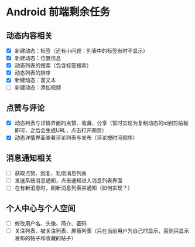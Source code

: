 # Android 前端剩余任务

## 动态内容相关

- [x] 新建动态：标签（还有小问题：列表中的标签有时不显示）
- [x] 新建动态：位置信息
- [x] 动态列表的搜索（包含标签搜索）
- [x] 动态列表的排序
- [x] 新建动态：富文本
- [ ] 新建动态：添加视频

## 点赞与评论

- [x] 动态列表与详情界面的点赞、收藏、分享（暂时实现为复制动态的id到剪贴板即可，之后会生成URL，点击打开网页）
- [x] 动态详情界面查看评论列表与发布（评论按时间倒序）

## 消息通知相关

- [ ] 获取点赞、回复、私信消息列表
- [ ] 发送系统消息通知，点击通知进入消息列表界面
- [ ] 在有新消息时，刷新消息列表并通知（如何实现？）

## 个人中心与个人空间

- [ ] 修改用户名、头像、简介、密码
- [ ] 关注列表、被关注列表、屏蔽列表（只在当前用户为自己时显示，否则只显示发布的帖子和收藏的帖子）
